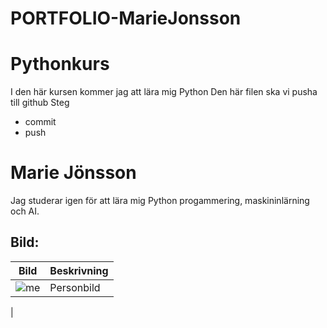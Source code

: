 # PORTFOLIO-MarieJonsson

# Pythonkurs
I den här kursen kommer jag att lära mig Python
Den här filen ska vi pusha till github
Steg
 - commit
 - push

 # Marie Jönsson
 Jag studerar igen för att lära mig Python progammering, maskininlärning och AI. 

## Bild:
| Bild                   | Beskrivning
|------------------------| ----------------------------|
|![me](https://github.com//PORTFOLIO-MarieJonsson//selfie_github.png)           | Personbild
| 
